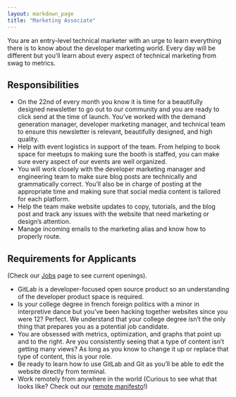 ```yaml
---
layout: markdown_page
title: "Marketing Associate"
---
```


You are an entry-level technical marketer with an urge to learn everything there is to know about the developer marketing world. Every day will be different but you’ll learn about every aspect of technical marketing from swag to metrics.

## Responsibilities

* On the 22nd of every month you know it is time for a beautifully designed newsletter to go out to our community and you are ready to click send at the time of launch. You’ve worked with the demand generation manager, developer marketing manager, and technical team to ensure this newsletter is relevant, beautifully designed, and high quality.  
* Help with event logistics in support of the team. From helping to book space for meetups to making sure the booth is staffed, you can make sure every aspect of our events are well organized.
* You will work closely with the developer marketing manager and engineering team to make sure blog posts are technically and grammatically correct. You’ll also be in charge of posting at the appropriate time and making sure that social media content is tailored for each platform.
* Help the team make website updates to copy, tutorials, and the blog post and track any issues with the website that need marketing or design’s attention.
* Manage incoming emails to the marketing alias and know how to properly route.

## Requirements for Applicants
(Check our [Jobs](https://about.gitlab.com/jobs/) page to see current openings).

* GitLab is a developer-focused open source product so an understanding of the developer product space is required.
* Is your college degree in french foreign politics with a minor in interpretive dance but you’ve been hacking together websites since you were 12? Perfect. We understand that your college degree isn’t the only thing that prepares you as a potential job candidate.
* You are obsessed with metrics, optimization, and graphs that point up and to the right. Are you consistently seeing that a type of content isn’t getting many views? As long as you know to change it up or replace that type of content, this is your role.
* Be ready to learn how to use GitLab and Git as you’ll be able to edit the website directly from terminal.
* Work remotely from anywhere in the world (Curious to see what that looks like? Check out our [remote manifesto](https://about.gitlab.com/2015/04/08/the-remote-manifesto/)!)
